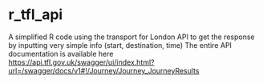 # r_tfl_api
A simplified R code using the transport for London API to get the response by inputting very simple info (start, destination, time)
The entire API documentation is available here https://api.tfl.gov.uk/swagger/ui/index.html?url=/swagger/docs/v1#!/Journey/Journey_JourneyResults
